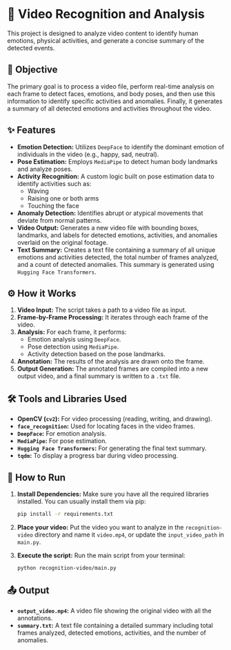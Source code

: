 # 🎥 Video Recognition and Analysis

This project is designed to analyze video content to identify human emotions, physical activities, and generate a concise summary of the detected events.

## 🧪 Objective

The primary goal is to process a video file, perform real-time analysis on each frame to detect faces, emotions, and body poses, and then use this information to identify specific activities and anomalies. Finally, it generates a summary of all detected emotions and activities throughout the video.

## ✨ Features

- **Emotion Detection:** Utilizes `DeepFace` to identify the dominant emotion of individuals in the video (e.g., happy, sad, neutral).
- **Pose Estimation:** Employs `MediaPipe` to detect human body landmarks and analyze poses.
- **Activity Recognition:** A custom logic built on pose estimation data to identify activities such as:
    - Waving
    - Raising one or both arms
    - Touching the face
- **Anomaly Detection:** Identifies abrupt or atypical movements that deviate from normal patterns.
- **Video Output:** Generates a new video file with bounding boxes, landmarks, and labels for detected emotions, activities, and anomalies overlaid on the original footage.
- **Text Summary:** Creates a text file containing a summary of all unique emotions and activities detected, the total number of frames analyzed, and a count of detected anomalies. This summary is generated using `Hugging Face Transformers`.

## ⚙️ How it Works

1.  **Video Input:** The script takes a path to a video file as input.
2.  **Frame-by-Frame Processing:** It iterates through each frame of the video.
3.  **Analysis:** For each frame, it performs:
    - Emotion analysis using `DeepFace`.
    - Pose detection using `MediaPipe`.
    - Activity detection based on the pose landmarks.
4.  **Annotation:** The results of the analysis are drawn onto the frame.
5.  **Output Generation:** The annotated frames are compiled into a new output video, and a final summary is written to a `.txt` file.

## 🛠️ Tools and Libraries Used

- **OpenCV (`cv2`):** For video processing (reading, writing, and drawing).
- **`face_recognition`:** Used for locating faces in the video frames.
- **`DeepFace`:** For emotion analysis.
- **`MediaPipe`:** For pose estimation.
- **`Hugging Face Transformers`:** For generating the final text summary.
- **`tqdm`:** To display a progress bar during video processing.

## 🚀 How to Run

1.  **Install Dependencies:**
    Make sure you have all the required libraries installed. You can usually install them via pip:
    ```bash
    pip install -r requirements.txt
    ```

2.  **Place your video:**
    Put the video you want to analyze in the `recognition-video` directory and name it `video.mp4`, or update the `input_video_path` in `main.py`.

3.  **Execute the script:**
    Run the main script from your terminal:
    ```bash
    python recognition-video/main.py
    ```

## 📤 Output

- **`output_video.mp4`:** A video file showing the original video with all the annotations.
- **`summary.txt`:** A text file containing a detailed summary including total frames analyzed, detected emotions, activities, and the number of anomalies.
